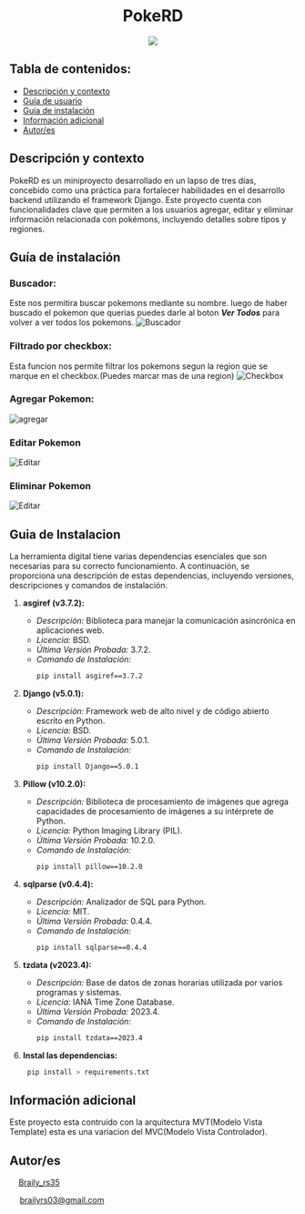 <h1 align="center"> PokeRD </h1>
<p align="center"><img src="static/img/logo-pokedex.png"/></p> 

## Tabla de contenidos:
- [Descripción y contexto](#descripción-y-contexto)
- [Guía de usuario](#guía-de-usuario)
- [Guía de instalación](#guía-de-instalación)
- [Información adicional](#información-adicional)
- [Autor/es](#autores)


## Descripción y contexto
PokeRD es un miniproyecto desarrollado en un lapso de tres días, concebido como una práctica para fortalecer habilidades en el desarrollo backend utilizando el framework Django. Este proyecto cuenta con funcionalidades clave que permiten a los usuarios agregar, editar y eliminar información relacionada con pokémons, incluyendo detalles sobre tipos y regiones.

## Guía de instalación

### Buscador:
Este nos permitira buscar pokemons mediante su nombre. luego de haber buscado el pokemon que querias puedes darle al boton ***Ver Todos*** para volver a ver todos los pokemons.
![Buscador](./static/gifs/Buscador.gif)

### Filtrado por checkbox:
Esta funcion nos permite filtrar los pokemons segun la region que se marque en el checkbox.(Puedes marcar mas de una region)
![Checkbox](./static/gifs/Checkbox.gif)

### Agregar Pokemon:
![agregar](./static/gifs/agregar.gif)

### Editar Pokemon
![Editar](./static/gifs/editar.gif)

### Eliminar Pokemon
![Editar](./static/gifs/eliminar.gif)

## Guia de Instalacion 
La herramienta digital tiene varias dependencias esenciales que son necesarias para su correcto funcionamiento. A continuación, se proporciona una descripción de estas dependencias, incluyendo versiones, descripciones y comandos de instalación.

1. **asgiref (v3.7.2):**
   - *Descripción:* Biblioteca para manejar la comunicación asincrónica en aplicaciones web.
   - *Licencia:* BSD.
   - *Última Versión Probada:* 3.7.2.
   - *Comando de Instalación:*
     ```bash
     pip install asgiref==3.7.2
     ```

2. **Django (v5.0.1):**
   - *Descripción:* Framework web de alto nivel y de código abierto escrito en Python.
   - *Licencia:* BSD.
   - *Última Versión Probada:* 5.0.1.
   - *Comando de Instalación:*
     ```bash
     pip install Django==5.0.1
     ```

3. **Pillow (v10.2.0):**
   - *Descripción:* Biblioteca de procesamiento de imágenes que agrega capacidades de procesamiento de imágenes a su intérprete de Python.
   - *Licencia:* Python Imaging Library (PIL).
   - *Última Versión Probada:* 10.2.0.
   - *Comando de Instalación:*
     ```bash
     pip install pillow==10.2.0
     ```

4. **sqlparse (v0.4.4):**
   - *Descripción:* Analizador de SQL para Python.
   - *Licencia:* MIT.
   - *Última Versión Probada:* 0.4.4.
   - *Comando de Instalación:*
     ```bash
     pip install sqlparse==0.4.4
     ```

5. **tzdata (v2023.4):**
   - *Descripción:* Base de datos de zonas horarias utilizada por varios programas y sistemas.
   - *Licencia:* IANA Time Zone Database.
   - *Última Versión Probada:* 2023.4.
   - *Comando de Instalación:*
     ```bash
     pip install tzdata==2023.4
     ``` 

6. **Instal las dependencias:**
    ```bash
     pip install > requirements.txt
     ``` 

## Información adicional
Este proyecto esta contruido con la arquitectura MVT(Modelo Vista Template) esta es una variacion del MVC(Modelo Vista Controlador).

## Autor/es
<img src="https://www.vectorlogo.zone/logos/instagram/instagram-icon.svg" width="12"> [Braily_rs35](https://www.instagram.com/braily_rs35/ "Braily_rs35")

<img src="https://www.vectorlogo.zone/logos/gmail/gmail-icon.svg" width="14">  brailyrs03@gmail.com

